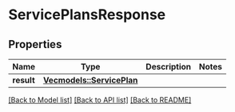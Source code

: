 # ServicePlansResponse

## Properties

Name | Type | Description | Notes
------------ | ------------- | ------------- | -------------
**result** | [**Vec<models::ServicePlan>**](ServicePlan.md) |  | 

[[Back to Model list]](../README.md#documentation-for-models) [[Back to API list]](../README.md#documentation-for-api-endpoints) [[Back to README]](../README.md)


